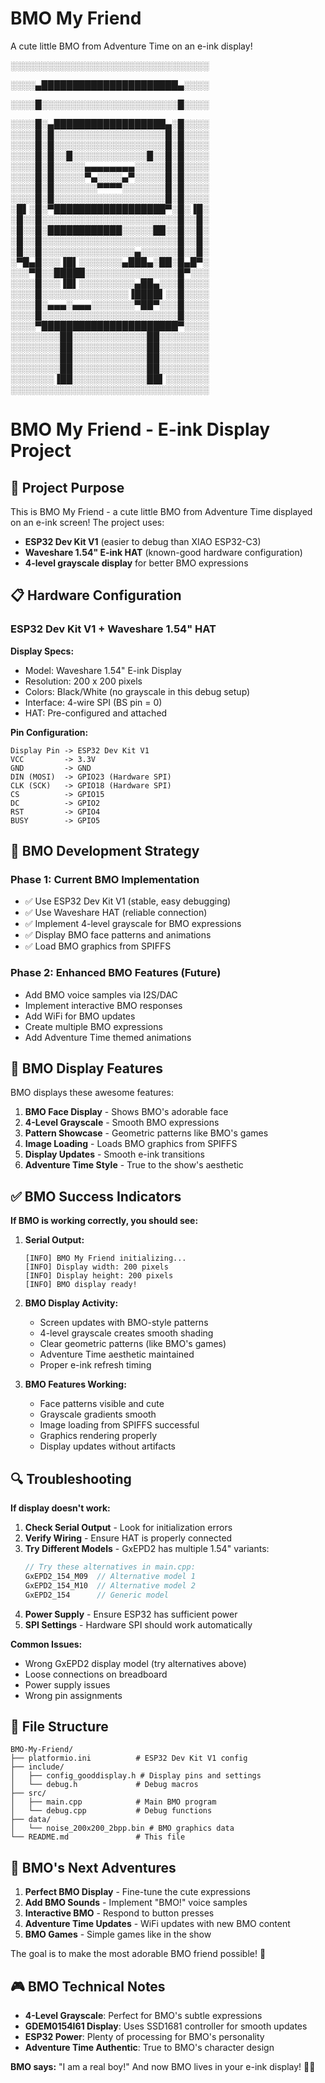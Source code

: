 # BMO My Friend
A cute little BMO from Adventure Time on an e-ink display!

░░░░░░░░░░░░░░░░░░░░░░░░░░░░░░░░

░░░░▄██████████████████████▄░░░░

░░░░█░░░░░░░░░░░░░░░░░░░░░░█░░░░

░░░░█░▄██████████████████▄░█░░░░
░░░░█░█░░░░░░░░░░░░░░░░░░█░█░░░░
░░░░█░█░░░░░░░░░░░░░░░░░░█░█░░░░
░░░░█░█░░█░░░░░░░░░░░░█░░█░█░░░░
░░░░█░█░░░░░▄▄▄▄▄▄▄▄░░░░░█░█░░░░
░░░░█░█░░░░░▀▄░░░░▄▀░░░░░█░█░░░░
░░░░█░█░░░░░░░▀▀▀▀░░░░░░░█░█░░░░
░░░░█░█░░░░░░░░░░░░░░░░░░█░█░░░░
░█▌░█░▀██████████████████▀░█░▐█░
░█░░█░░░░░░░░░░░░░░░░░░░░░░█░░█░
░█░░█░████████████░░░░░██░░█░░█░
░█░░█░░░░░░░░░░░░░░░░░░░░░░█░░█░
░█░░█░░░░░░░░░░░░░░░▄░░░░░░█░░█░
░▀█▄█░░░▐█▌░░░░░░░▄███▄░██░█▄█▀░
░░░▀█░░█████░░░░░░░░░░░░░░░█▀░░░
░░░░█░░░▐█▌░░░░░░░░░▄██▄░░░█░░░░
░░░░█░░░░░░░░░░░░░░▐████▌░░█░░░░
░░░░█░▄▄▄░▄▄▄░░░░░░░▀██▀░░░█░░░░
░░░░█░░░░░░░░░░░░░░░░░░░░░░█░░░░
░░░░▀██████████████████████▀░░░░
░░░░░░░░██░░░░░░░░░░░░██░░░░░░░░
░░░░░░░░██░░░░░░░░░░░░██░░░░░░░░
░░░░░░░░██░░░░░░░░░░░░██░░░░░░░░
░░░░░░░░██░░░░░░░░░░░░██░░░░░░░░
░░░░░░░▐██░░░░░░░░░░░░██▌░░░░░░░
░░░░░░░░░░░░░░░░░░░░░░░░░░░░░░░░



# BMO My Friend - E-ink Display Project

## 🎯 Project Purpose

This is BMO My Friend - a cute little BMO from Adventure Time displayed on an e-ink screen! The project uses:
- **ESP32 Dev Kit V1** (easier to debug than XIAO ESP32-C3)  
- **Waveshare 1.54" E-ink HAT** (known-good hardware configuration)
- **4-level grayscale display** for better BMO expressions

## 📋 Hardware Configuration

### ESP32 Dev Kit V1 + Waveshare 1.54" HAT

**Display Specs:**
- Model: Waveshare 1.54" E-ink Display
- Resolution: 200 x 200 pixels
- Colors: Black/White (no grayscale in this debug setup)
- Interface: 4-wire SPI (BS pin = 0)
- HAT: Pre-configured and attached

**Pin Configuration:**
```
Display Pin -> ESP32 Dev Kit V1
VCC         -> 3.3V
GND         -> GND
DIN (MOSI)  -> GPIO23 (Hardware SPI)
CLK (SCK)   -> GPIO18 (Hardware SPI)
CS          -> GPIO15
DC          -> GPIO2
RST         -> GPIO4
BUSY        -> GPIO5
```

## 🤖 BMO Development Strategy

### Phase 1: Current BMO Implementation
- ✅ Use ESP32 Dev Kit V1 (stable, easy debugging)
- ✅ Use Waveshare HAT (reliable connection)
- ✅ Implement 4-level grayscale for BMO expressions
- ✅ Display BMO face patterns and animations
- ✅ Load BMO graphics from SPIFFS

### Phase 2: Enhanced BMO Features (Future)
- Add BMO voice samples via I2S/DAC
- Implement interactive BMO responses
- Add WiFi for BMO updates
- Create multiple BMO expressions
- Add Adventure Time themed animations

## 🎯 BMO Display Features

BMO displays these awesome features:

1. **BMO Face Display** - Shows BMO's adorable face
2. **4-Level Grayscale** - Smooth BMO expressions  
3. **Pattern Showcase** - Geometric patterns like BMO's games
4. **Image Loading** - Loads BMO graphics from SPIFFS
5. **Display Updates** - Smooth e-ink transitions
6. **Adventure Time Style** - True to the show's aesthetic

## ✅ BMO Success Indicators

**If BMO is working correctly, you should see:**

1. **Serial Output:**
   ```
   [INFO] BMO My Friend initializing...
   [INFO] Display width: 200 pixels  
   [INFO] Display height: 200 pixels
   [INFO] BMO display ready!
   ```

2. **BMO Display Activity:**
   - Screen updates with BMO-style patterns
   - 4-level grayscale creates smooth shading
   - Clear geometric patterns (like BMO's games)
   - Adventure Time aesthetic maintained
   - Proper e-ink refresh timing

3. **BMO Features Working:**
   - Face patterns visible and cute
   - Grayscale gradients smooth  
   - Image loading from SPIFFS successful
   - Graphics rendering properly
   - Display updates without artifacts

## 🔍 Troubleshooting

**If display doesn't work:**

1. **Check Serial Output** - Look for initialization errors
2. **Verify Wiring** - Ensure HAT is properly connected
3. **Try Different Models** - GxEPD2 has multiple 1.54" variants:
   ```cpp
   // Try these alternatives in main.cpp:
   GxEPD2_154_M09  // Alternative model 1
   GxEPD2_154_M10  // Alternative model 2  
   GxEPD2_154      // Generic model
   ```
4. **Power Supply** - Ensure ESP32 has sufficient power
5. **SPI Settings** - Hardware SPI should work automatically

**Common Issues:**
- Wrong GxEPD2 display model (try alternatives above)
- Loose connections on breadboard
- Power supply issues
- Wrong pin assignments

## 📁 File Structure

```
BMO-My-Friend/
├── platformio.ini          # ESP32 Dev Kit V1 config
├── include/
│   ├── config_gooddisplay.h # Display pins and settings
│   └── debug.h             # Debug macros
├── src/
│   ├── main.cpp            # Main BMO program
│   └── debug.cpp           # Debug functions
├── data/
│   └── noise_200x200_2bpp.bin # BMO graphics data
└── README.md               # This file
```

## 🚀 BMO's Next Adventures

1. **Perfect BMO Display** - Fine-tune the cute expressions  
2. **Add BMO Sounds** - Implement "BMO!" voice samples
3. **Interactive BMO** - Respond to button presses
4. **Adventure Time Updates** - WiFi updates with new BMO content
5. **BMO Games** - Simple games like in the show

The goal is to make the most adorable BMO friend possible! 💚

## 🎮 BMO Technical Notes

- **4-Level Grayscale**: Perfect for BMO's subtle expressions
- **GDEM0154I61 Display**: Uses SSD1681 controller for smooth updates  
- **ESP32 Power**: Plenty of processing for BMO's personality
- **Adventure Time Authentic**: True to BMO's character design

**BMO says:** "I am a real boy!" And now BMO lives in your e-ink display! 🤖✨


